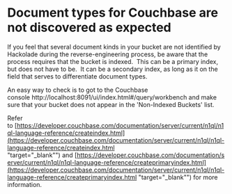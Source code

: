 # Document types for Couchbase are not discovered as expected

If you feel that several document kinds in your bucket are not identified by Hackolade during the reverse-engineering process, be aware that the process requires that the bucket is indexed.  This can be a primary index, but does not have to be.  It can be a secondary index, as long as it on the field that serves to differentiate document types.

An easy way to check is to got to the Couchbase console http://localhost:8091/ui/index.html#/query/workbench and make sure that your bucket does not appear in the 'Non-Indexed Buckets' list. 

Refer to [https://developer.couchbase.com/documentation/server/current/n1ql/n1ql-language-reference/createindex.html](<https://developer.couchbase.com/documentation/server/current/n1ql/n1ql-language-reference/createindex.html> "target=\"\_blank\"") and [https://developer.couchbase.com/documentation/server/current/n1ql/n1ql-language-reference/createprimaryindex.html](<https://developer.couchbase.com/documentation/server/current/n1ql/n1ql-language-reference/createprimaryindex.html> "target=\"\_blank\"") for more information.


